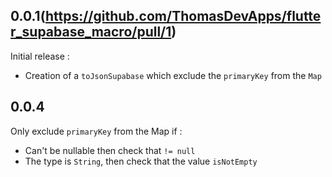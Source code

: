 ## 0.0.1(https://github.com/ThomasDevApps/flutter_supabase_macro/pull/1)

Initial release : 
- Creation of a `toJsonSupabase` which exclude the `primaryKey` from the `Map`

## 0.0.4

Only exclude `primaryKey` from the Map if :
- Can't be nullable then check that `!= null`
- The type is `String`, then check that the value `isNotEmpty`